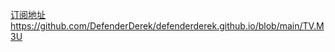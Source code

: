 [订阅地址
https://github.com/DefenderDerek/defenderderek.github.io/blob/main/TV.M3U
](https://raw.githubusercontent.com/DefenderDerek/defenderderek.github.io/main/TV.M3U)
